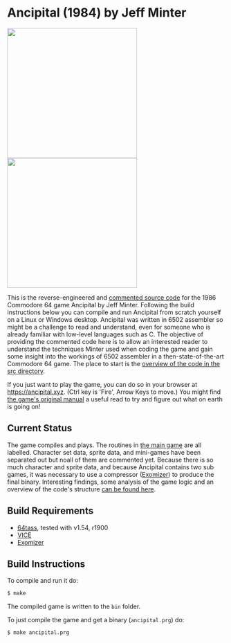 # Ancipital (1984) by Jeff Minter
<img src="http://www.the-commodore-zone.com/articlelive/content_images/cover_ancipital_minter.jpg" height=300><img src="http://www.simplygames.net/wp-content/uploads/2017/08/Anciptal-screenshot-1.png" height=300>


This is the reverse-engineered and [commented source code] for the 1986 Commodore 64 game Ancipital by Jeff Minter. Following the build instructions below you can compile and run Ancipital from scratch yourself on a Linux or Windows desktop. Ancipital was written in 6502 assembler so might be a challenge to read and understand, even for someone who is already familiar with low-level languages such as C. The objective of providing the commented code here is to allow an interested reader to understand the techniques Minter used when coding the game and gain some insight into the workings of 6502 assembler in a then-state-of-the-art Commodore 64 game. The place to start is the [overview of the code in the src directory](https://github.com/mwenge/ancipital/tree/master/src).

If you just want to play the game, you can do so in your browser at https://ancipital.xyz. (Ctrl key is 'Fire', Arrow Keys to move.) You might find [the game's original manual](https://github.com/mwenge/ancipital/tree/master/src/OriginalGameManual.md) a useful read to try and figure out what on earth is going on!

## Current Status
The game compiles and plays. The routines in [the main game](https://github.com/mwenge/ancipital/tree/master/src/ancipital.asm) are all labelled. Character set data, sprite data, and mini-games have been separated out but noall of them are commented yet. Because there is so much character and sprite data, and because Ancipital contains two sub games, it was necessary to use a compressor ([Exomizer]) to produce the final binary. Interesting findings, some analysis of the game logic and an overview of the code's structure [can be found here](https://github.com/mwenge/ancipital/tree/master/src).


## Build Requirements
* [64tass][64tass], tested with v1.54, r1900
* [VICE][vice]
* [Exomizer][Exomizer]

[64tass]: http://tass64.sourceforge.net/
[vice]: http://vice-emu.sourceforge.net/
[https://gridrunner.xyz]: https://mwenge.github.io/gridrunner.xyz
[commented source code]:https://github.com/mwenge/ancipital/blob/master/src/
[DNA]:https://github.com/mwenge/ancipital/blob/master/demos/dna
[Torus]:https://github.com/mwenge/ancipital/blob/master/demos/torus
[Torus2]:https://github.com/mwenge/ancipital/blob/master/demos/torus2
[Iridis Spaceship]:https://github.com/mwenge/ancipital/blob/master/demos/iridis_spaceship
[Made in France]:https://github.com/mwenge/ancipital/blob/master/demos/mif
[Exomizer]:https://bitbucket.org/magli143/exomizer/wiki/Home

## Build Instructions
To compile and run it do:

```sh
$ make
```
The compiled game is written to the `bin` folder. 

To just compile the game and get a binary (`ancipital.prg`) do:

```sh
$ make ancipital.prg
```

